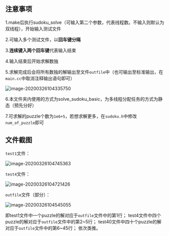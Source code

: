 ## 注意事项

1.make后执行sudoku_solve（可输入第二个参数，代表线程数。不输入则默认为双线程），开始输入测试文件

2.可输入多个测试文件，以**回车键分隔**

3.**连续键入两个回车键**代表输入结束

4.输入结束后开始求解数独

5.求解完成后会将所有数独的解输出至文件`outfile`中（也可输出至标准输出，在`main.cc`中取消注释输出语句即可）

![image-20200326104335750](http://q7oeubsc9.bkt.clouddn.com/image-20200326104335750.png)

6.本文件夹内使用的方式为solve_sudoku_basic，为多线程分配任务的方式为静态（预先分好）

7.可求解的puzzle个数为`1e6+5`，若想求解更多，在`sudoku.h`中修改`num_of_puzzle`即可

## 文件截图

`test1`文件：

![image-20200326104745363](http://q7oeubsc9.bkt.clouddn.com/image-20200326104745363.png)

`test4`文件：

![image-20200326104721426](http://q7oeubsc9.bkt.clouddn.com/image-20200326104721426.png)

`outfile`文件（部分）：

![image-20200326104545055](http://q7oeubsc9.bkt.clouddn.com/image-20200326104545055.png)

即test1文件中一个puzzle的解对应于`outfile`文件中的第1行；
test4文件中四个puzzle的解对应于`outfile`文件中的第2\~5行；
test40文件中四十个puzzle的解对应于`outfile`文件中的第6\~45行；
依次类推。